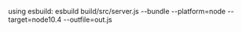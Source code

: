 using esbuild: 
esbuild build/src/server.js --bundle --platform=node --target=node10.4  --outfile=out.js
